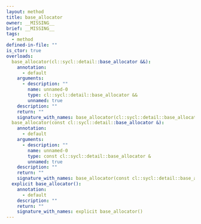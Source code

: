 ```yaml
---
layout: method
title: base_allocator
owner: __MISSING__
brief: __MISSING__
tags:
  - method
defined-in-file: ""
is_ctor: true
overloads:
  base_allocator(cl::sycl::detail::base_allocator &&):
    annotation:
      - default
    arguments:
      - description: ""
        name: unnamed-0
        type: cl::sycl::detail::base_allocator &&
        unnamed: true
    description: ""
    return: ""
    signature_with_names: base_allocator(cl::sycl::detail::base_allocator &&)
  base_allocator(const cl::sycl::detail::base_allocator &):
    annotation:
      - default
    arguments:
      - description: ""
        name: unnamed-0
        type: const cl::sycl::detail::base_allocator &
        unnamed: true
    description: ""
    return: ""
    signature_with_names: base_allocator(const cl::sycl::detail::base_allocator &)
  explicit base_allocator():
    annotation:
      - default
    description: ""
    return: ""
    signature_with_names: explicit base_allocator()
---
```

